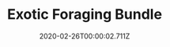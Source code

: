 ---
templateKey: blog-post
featuredpost: false
date: 2020-02-26T00:00:02.711Z
featuredimage: /img/Exotic_Foraging_Bundle.png
title: Exotic Foraging Bundle
description: Craft Room
reward: Autumns Bounty (5)
tags:
  - Coconut
  - Cactus Fruit
  - Cave Carrot
  - Red Mushroom
  - Purple Mushroom
  - Maple SyrupOak Resin
  - Pine Tar
  - Morel
  - bundles
  - Craft Room
---